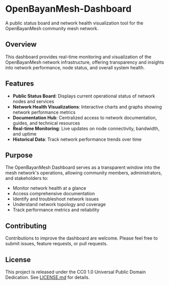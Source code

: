 # OpenBayanMesh-Dashboard

A public status board and network health visualization tool for the OpenBayanMesh community mesh network.

## Overview

This dashboard provides real-time monitoring and visualization of the OpenBayanMesh network infrastructure, offering transparency and insights into network performance, node status, and overall system health.

## Features

- **Public Status Board**: Displays current operational status of network nodes and services
- **Network Health Visualizations**: Interactive charts and graphs showing network performance metrics
- **Documentation Hub**: Centralized access to network documentation, guides, and technical resources
- **Real-time Monitoring**: Live updates on node connectivity, bandwidth, and uptime
- **Historical Data**: Track network performance trends over time

## Purpose

The OpenBayanMesh Dashboard serves as a transparent window into the mesh network's operations, allowing community members, administrators, and stakeholders to:

- Monitor network health at a glance
- Access comprehensive documentation
- Identify and troubleshoot network issues
- Understand network topology and coverage
- Track performance metrics and reliability

## Contributing

Contributions to improve the dashboard are welcome. Please feel free to submit issues, feature requests, or pull requests.

## License

This project is released under the CC0 1.0 Universal Public Domain Dedication. See [LICENSE.md](LICENSE.md) for details.
